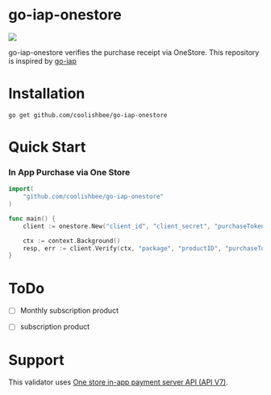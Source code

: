 # go-iap-onestore

![](https://img.shields.io/badge/golang-1.19-blue.svg?style=flat)

go-iap-onestore verifies the purchase receipt via OneStore.
This repository is inspired by [go-iap](https://github.com/awa/go-iap)


# Installation
```
go get github.com/coolishbee/go-iap-onestore
```


# Quick Start

### In App Purchase via One Store

```go
import(
    "github.com/coolishbee/go-iap-onestore"
)

func main() {
	client := onestore.New("client_id", "client_secret", "purchaseToken")

	ctx := context.Background()
	resp, err := client.Verify(ctx, "package", "productID", "purchaseToken")
}
```

# ToDo
- [ ] Monthly subscription product
- [ ] subscription product


# Support

This validator uses [One store in-app payment server API (API V7)](https://dev.onestore.co.kr/devpoc/reference/view/Tools).
